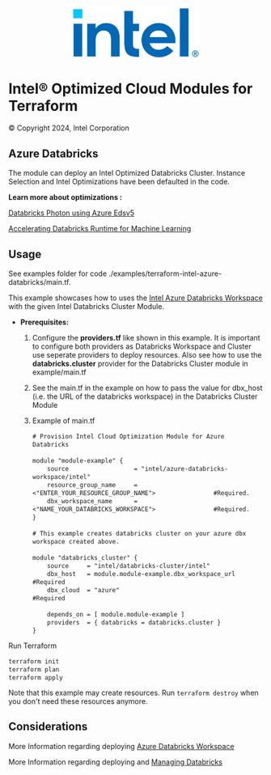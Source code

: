 <p align="center">
  <img src="https://github.com/intel/terraform-intel-databricks-cluster/blob/main/images/logo-classicblue-800px.png?raw=true" alt="Intel Logo" width="250"/>
</p>

# Intel® Optimized Cloud Modules for Terraform

© Copyright 2024, Intel Corporation

## Azure Databricks
The module can deploy an Intel Optimized Databricks Cluster. Instance Selection and Intel Optimizations have been defaulted in the code.

**Learn more about optimizations :**

[Databricks Photon using Azure Edsv5](https://www.databricks.com/blog/2022/05/17/reduce-time-to-decision-with-the-databricks-lakehouse-platform-and-latest-intel-3rd-gen-xeon-scalable-processors.html)

[Accelerating Databricks Runtime for Machine Learning](https://techcommunity.microsoft.com/t5/ai-customer-engineering-team/accelerating-azure-databricks-runtime-for-machine-learning/ba-p/3524273)

## Usage


See examples folder for code ./examples/terraform-intel-azure-databricks/main.tf.

This example showcases how to uses the [Intel Azure Databricks Workspace](https://registry.terraform.io/modules/intel/azure-databricks-workspace/intel/latest) with the given Intel Databricks Cluster Module.

* **Prerequisites:**

  1.  Configure the **providers.tf** like shown in this example. It is important to configure both providers as Databricks Workspace and Cluster use seperate providers to deploy resources. Also see how to use the **databricks.cluster** provider for the Databricks Cluster module in example/main.tf

  2.  See the main.tf in the example on how to pass the value for dbx_host (i.e. the URL of the databricks workspace) in the Databricks Cluster Module 

  3.  Example of main.tf

        ```hcl
        # Provision Intel Cloud Optimization Module for Azure Databricks

        module "module-example" {
            source                  = "intel/azure-databricks-workspace/intel"
            resource_group_name     = <"ENTER_YOUR_RESOURCE_GROUP_NAME">                #Required. 
            dbx_workspace_name      = <"NAME_YOUR_DATABRICKS_WORKSPACE">                #Required. 
        }

        # This example creates databricks cluster on your azure dbx workspace created above.

        module "databricks_cluster" {
            source     = "intel/databricks-cluster/intel"
            dbx_host   = module.module-example.dbx_workspace_url       #Required
            dbx_cloud  = "azure"                                       #Required

            depends_on = [ module.module-example ]
            providers  = { databricks = databricks.cluster }
        }
        ```

Run Terraform

```hcl
terraform init  
terraform plan
terraform apply
```

Note that this example may create resources. Run `terraform destroy` when you don't need these resources anymore.

## Considerations

More Information regarding deploying [Azure Databricks Workspace](https://registry.terraform.io/providers/hashicorp/azurerm/latest/docs/resources/databricks_workspace)

More Information regarding deploying and [Managing Databricks](https://registry.terraform.io/providers/hashicorp/azurerm/latest/docs/resources/databricks_workspace)
